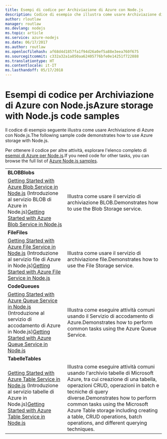 ```yaml
---
title: Esempi di codice per Archiviazione di Azure con Node.js
description: Codice di esempio che illustra come usare Archiviazione di Azure con Node.js.
author: rloutlaw
manager: routlaw
ms.devlang: nodejs
ms.topic: article
ms.service: azure-nodejs
ms.date: 06/17/2017
ms.author: routlaw
ms.openlocfilehash: af68d4d1857fa1f94d26a0ef5a88e3eea760f675
ms.sourcegitcommit: c332a32a1a850aa62405776bfe0e14251f722888
ms.translationtype: HT
ms.contentlocale: it-IT
ms.lasthandoff: 05/17/2018
---
```

# <a name="azure-storage-with-nodejs-code-samples"></a><span data-ttu-id="8daaf-103">Esempi di codice per Archiviazione di Azure con Node.js</span><span class="sxs-lookup"><span data-stu-id="8daaf-103">Azure storage with Node.js code samples</span></span>

<span data-ttu-id="8daaf-104">Il codice di esempio seguente illustra come usare Archiviazione di Azure con Node.js.</span><span class="sxs-lookup"><span data-stu-id="8daaf-104">The following sample code demonstrates how to use Azure storage with Node.js.</span></span>

<span data-ttu-id="8daaf-105">Per ottenere il codice per altre attività, esplorare l'elenco completo di [esempi di Azure per Node.js](https://azure.microsoft.com/resources/samples/?term=nodejs).</span><span class="sxs-lookup"><span data-stu-id="8daaf-105">If you need code for other tasks, you can browse the full list of [Azure Node.js samples](https://azure.microsoft.com/resources/samples/?term=nodejs).</span></span>


| | |
|---|---|
| <span data-ttu-id="8daaf-106">**BLOB**</span><span class="sxs-lookup"><span data-stu-id="8daaf-106">**Blobs**</span></span> ||
| <span data-ttu-id="8daaf-107">[Getting Started with Azure Blob Service in Node.js](https://github.com/Azure-Samples/storage-blob-node-getting-started) (Introduzione al servizio BLOB di Azure in Node.js)</span><span class="sxs-lookup"><span data-stu-id="8daaf-107">[Getting Started with Azure Blob Service in Node.js](https://github.com/Azure-Samples/storage-blob-node-getting-started)</span></span> | <span data-ttu-id="8daaf-108">Illustra come usare il servizio di archiviazione BLOB.</span><span class="sxs-lookup"><span data-stu-id="8daaf-108">Demonstrates how to use the Blob Storage service.</span></span> |
| <span data-ttu-id="8daaf-109">**File**</span><span class="sxs-lookup"><span data-stu-id="8daaf-109">**Files**</span></span> ||
| <span data-ttu-id="8daaf-110">[Getting Started with Azure File Service in Node.js](https://azure.microsoft.com/resources/samples/storage-file-node-getting-started/) (Introduzione al servizio file di Azure in Node.js)</span><span class="sxs-lookup"><span data-stu-id="8daaf-110">[Getting Started with Azure File Service in Node.js](https://azure.microsoft.com/resources/samples/storage-file-node-getting-started/)</span></span> | <span data-ttu-id="8daaf-111">Illustra come usare il servizio di archiviazione file.</span><span class="sxs-lookup"><span data-stu-id="8daaf-111">Demonstrates how to use the File Storage service.</span></span> |
| <span data-ttu-id="8daaf-112">**Code**</span><span class="sxs-lookup"><span data-stu-id="8daaf-112">**Queues**</span></span> ||
| <span data-ttu-id="8daaf-113">[Getting Started with Azure Queue Service in Node.js](https://azure.microsoft.com/resources/samples/storage-queue-node-getting-started/) (Introduzione al servizio di accodamento di Azure in Node.js)</span><span class="sxs-lookup"><span data-stu-id="8daaf-113">[Getting Started with Azure Queue Service in Node.js](https://azure.microsoft.com/resources/samples/storage-queue-node-getting-started/)</span></span> | <span data-ttu-id="8daaf-114">Illustra come eseguire attività comuni usando il Servizio di accodamento di Azure.</span><span class="sxs-lookup"><span data-stu-id="8daaf-114">Demonstrates how to perform common tasks using the Azure Queue Service.</span></span> |
| <span data-ttu-id="8daaf-115">**Tabelle**</span><span class="sxs-lookup"><span data-stu-id="8daaf-115">**Tables**</span></span> ||
| <span data-ttu-id="8daaf-116">[Getting Started with Azure Table Service in Node.js](https://azure.microsoft.com/resources/samples/storage-table-node-getting-started/) (Introduzione al servizio tabelle di Azure in Node.js)</span><span class="sxs-lookup"><span data-stu-id="8daaf-116">[Getting Started with Azure Table Service in Node.js](https://azure.microsoft.com/resources/samples/storage-table-node-getting-started/)</span></span> | <span data-ttu-id="8daaf-117">Illustra come eseguire attività comuni usando l'archivio tabelle di Microsoft Azure, tra cui creazione di una tabella, operazioni CRUD, operazioni in batch e tecniche di query diverse.</span><span class="sxs-lookup"><span data-stu-id="8daaf-117">Demonstrates how to perform common tasks using the Microsoft Azure Table storage including creating a table, CRUD operations, batch operations, and different querying techniques.</span></span> |
